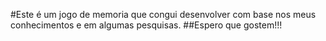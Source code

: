 #Este é um jogo de memoria que congui desenvolver com base
nos meus conhecimentos e em algumas pesquisas.
##Espero que gostem!!!
